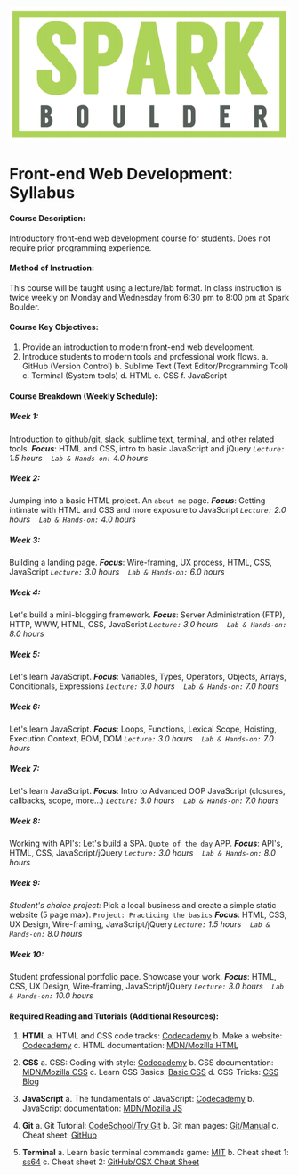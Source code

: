 ![Spark Boulder](spark-boulder.png)

# Front-end Web Development: Syllabus

#### Course Description:
Introductory front-end web development course for students. Does not require prior programming experience.

#### Method of Instruction:
This course will be taught using a lecture/lab format. In class instruction is twice weekly on Monday and Wednesday from 6:30 pm to 8:00 pm at Spark Boulder.

#### Course Key Objectives:
1. Provide an introduction to modern front-end web development.
2. Introduce students to modern tools and professional work flows.
   a. GitHub (Version Control)
   b. Sublime Text (Text Editor/Programming Tool)
   c. Terminal (System tools)
   d. HTML
   e. CSS
   f. JavaScript

#### Course Breakdown (Weekly Schedule):
##### Week 1:
Introduction to github/git, slack, sublime text, terminal, and other related tools. ___Focus___: HTML and CSS, intro to basic JavaScript and jQuery
<em>`Lecture:` 1.5 hours &nbsp;&nbsp; `Lab & Hands-on:` 4.0 hours</em>

##### Week 2:
Jumping into a basic HTML project. An `about me` page. ___Focus___: Getting intimate with HTML and CSS and more exposure to JavaScript
<em>`Lecture:` 2.0 hours &nbsp;&nbsp; `Lab & Hands-on:` 4.0 hours</em>

##### Week 3:
Building a landing page. ___Focus___: Wire-framing, UX process, HTML, CSS, JavaScript
<em>`Lecture:` 3.0 hours &nbsp;&nbsp; `Lab & Hands-on:` 6.0 hours</em>

##### Week 4:
Let's build a mini-blogging framework. ___Focus___: Server Administration (FTP), HTTP, WWW, HTML, CSS, JavaScript
<em>`Lecture:` 3.0 hours &nbsp;&nbsp; `Lab & Hands-on:` 8.0 hours</em>

##### Week 5:
Let's learn JavaScript. ___Focus___: Variables, Types, Operators, Objects, Arrays, Conditionals, Expressions
<em>`Lecture:` 3.0 hours &nbsp;&nbsp; `Lab & Hands-on:` 7.0 hours</em>

##### Week 6:
Let's learn JavaScript. ___Focus___: Loops, Functions, Lexical Scope, Hoisting, Execution Context, BOM, DOM
<em>`Lecture:` 3.0 hours &nbsp;&nbsp; `Lab & Hands-on:` 7.0 hours</em>

##### Week 7:
Let's learn JavaScript. ___Focus___: Intro to Advanced OOP JavaScript (closures, callbacks, scope, more...)
<em>`Lecture:` 3.0 hours &nbsp;&nbsp; `Lab & Hands-on:` 7.0 hours</em>

##### Week 8:
Working with API's: Let's build a SPA. `Quote of the day` APP. ___Focus___: API's, HTML, CSS, JavaScript/jQuery
<em>`Lecture:` 3.0 hours &nbsp;&nbsp; `Lab & Hands-on:` 8.0 hours</em>

##### Week 9:
_Student's choice project:_ Pick a local business and create a simple static website (5 page max). `Project: Practicing the basics` ___Focus___: HTML, CSS, UX Design, Wire-framing, JavaScript/jQuery
<em>`Lecture:` 1.5 hours &nbsp;&nbsp; `Lab & Hands-on:` 8.0 hours</em>

##### Week 10:
Student professional portfolio page. Showcase your work. ___Focus___: HTML, CSS, UX Design, Wire-framing, JavaScript/jQuery
<em>`Lecture:` 3.0 hours &nbsp;&nbsp; `Lab & Hands-on:` 10.0 hours</em>


#### Required Reading and Tutorials (Additional Resources):
1. **HTML**
   a. HTML and CSS code tracks: [Codecademy](https://www.codecademy.com/tracks/web)
   b. Make a website: [Codecademy](https://www.codecademy.com/skills/make-a-website)
   c. HTML documentation: [MDN/Mozilla HTML](https://developer.mozilla.org/en-US/docs/Web/HTML)

2. **CSS**
   a. CSS: Coding with style: [Codecademy](https://www.codecademy.com/courses/css-coding-with-style/0/1)
   b. CSS documentation: [MDN/Mozilla CSS](https://developer.mozilla.org/en-US/docs/Web/CSS)
   c. Learn CSS Basics: [Basic CSS](http://www.cssbasics.com)
   d. CSS-Tricks: [CSS Blog](https://css-tricks.com/)

3. **JavaScript**
   a. The fundamentals of JavaScript: [Codecademy](https://www.codecademy.com/tracks/javascript)
   b. JavaScript documentation: [MDN/Mozilla JS](https://developer.mozilla.org/en-US/docs/Web/JavaScript/Reference)

4. **Git**
   a. Git Tutorial: [CodeSchool/Try Git](https://try.github.io/levels/1/challenges/1)
   b. Git man pages: [Git/Manual](https://git-scm.com/documentation)
   c. Cheat sheet: [GitHub](https://training.github.com/kit/downloads/github-git-cheat-sheet.pdf)

5. **Terminal**
   a. Learn basic terminal commands game: [MIT](http://web.mit.edu/mprat/Public/web/Terminus/Web/main.html) 
   b. Cheat sheet 1: [ss64](http://ss64.com/osx/)
   c. Cheat sheet 2: [GitHub/OSX Cheat Sheet](https://github.com/0nn0/terminal-mac-cheatsheet/wiki/Terminal-Cheatsheet-for-Mac-(-basics-))
